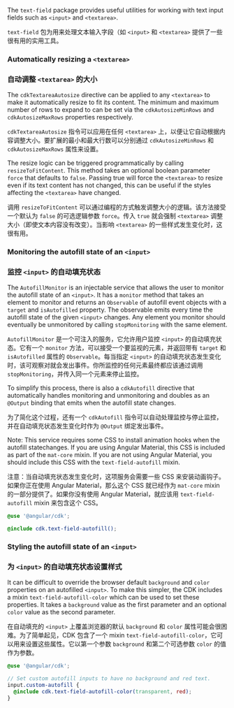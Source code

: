 The `text-field` package provides useful utilities for working with text input fields such as
`<input>` and `<textarea>`.

`text-field` 包为用来处理文本输入字段（如 `<input>` 和 `<textarea>` 提供了一些很有用的实用工具。

### Automatically resizing a `<textarea>`

### 自动调整 `<textarea>` 的大小

The `cdkTextareaAutosize` directive can be applied to any `<textarea>` to make it automatically
resize to fit its content. The minimum and maximum number of rows to expand to can be set via the
`cdkAutosizeMinRows` and `cdkAutosizeMaxRows` properties respectively.

`cdkTextareaAutosize` 指令可以应用在任何 `<textarea>` 上，以便让它自动根据内容调整大小。要扩展的最小和最大行数可以分别通过 `cdkAutosizeMinRows` 和 `cdkAutosizeMaxRows` 属性来设置。

The resize logic can be triggered programmatically by calling `resizeToFitContent`. This method
takes an optional boolean parameter `force` that defaults to `false`. Passing true will force the
`<textarea>` to resize even if its text content has not changed, this can be useful if the styles
affecting the `<textarea>` have changed.

调用 `resizeToFitContent` 可以通过编程的方式触发调整大小的逻辑。该方法接受一个默认为 `false` 的可选逻辑参数 `force`。传入 `true` 就会强制 `<textarea>` 调整大小（即使文本内容没有改变）。当影响 `<textarea>` 的一些样式发生变化时，这很有用。

<!-- example(text-field-autosize-textarea) -->

### Monitoring the autofill state of an `<input>`

### 监控 `<input>` 的自动填充状态

The `AutofillMonitor` is an injectable service that allows the user to monitor the autofill state of
an `<input>`. It has a `monitor` method that takes an element to monitor and returns an
`Observable` of autofill event objects with a `target` and `isAutofilled` property. The observable
emits every time the autofill state of the given `<input>` changes. Any element you monitor should
eventually be unmonitored by calling `stopMonitoring` with the same element.

`AutofillMonitor` 是一个可注入的服务，它允许用户监控 `<input>` 的自动填充状态。它有一个 `monitor` 方法，可以接受一个要监视的元素，并返回带有 `target` 和 `isAutofilled` 属性的 `Observable`。每当指定 `<input>` 的自动填充状态发生变化时，该可观察对就会发出事件。你所监控的任何元素最终都应该通过调用 `stopMonitoring`，并传入同一个元素来停止监控。

<!-- example(text-field-autofill-monitor) -->

To simplify this process, there is also a `cdkAutofill` directive that automatically handles
monitoring and unmonitoring and doubles as an `@Output` binding that emits when the autofill state
changes.

为了简化这个过程，还有一个 `cdkAutofill` 指令可以自动处理监控与停止监控，并在自动填充状态发生变化时作为 `@Output` 绑定发出事件。

<!-- example(text-field-autofill-directive) -->

Note: This service requires some CSS to install animation hooks when the autofill statechanges. If
you are using Angular Material, this CSS is included as part of the `mat-core` mixin. If you are not
using Angular Material, you should include this CSS with the `text-field-autofill` mixin.

注意：当自动填充状态发生变化时，这项服务会需要一些 CSS 来安装动画钩子。如果你正在使用 Angular Material，那么这个 CSS 就已经作为 `mat-core` mixin 的一部分提供了。如果你没有使用 Angular Material，就应该用 `text-field-autofill` mixin 来包含这个 CSS。

```scss
@use '@angular/cdk';

@include cdk.text-field-autofill();
```

### Styling the autofill state of an `<input>`

### 为 `<input>` 的自动填充状态设置样式

It can be difficult to override the browser default `background` and `color` properties on an
autofilled `<input>`. To make this simpler, the CDK includes a mixin `text-field-autofill-color`
which can be used to set these properties. It takes a `background` value as the first parameter and
an optional `color` value as the second parameter.

在自动填充的 `<input>` 上覆盖浏览器的默认 `background` 和 `color` 属性可能会很困难。为了简单起见，CDK 包含了一个 mixin `text-field-autofill-color`，它可以用来设置这些属性。它以第一个参数 `background` 和第二个可选参数 `color` 的值作为参数。

```scss
@use '@angular/cdk';

// Set custom autofill inputs to have no background and red text.
input.custom-autofill {
  @include cdk.text-field-autofill-color(transparent, red);
}
```